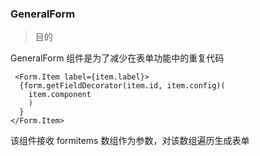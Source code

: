 ### GeneralForm

> 目的

GeneralForm 组件是为了减少在表单功能中的重复代码

```
 <Form.Item label={item.label}>
  {form.getFieldDecorator(item.id, item.config)(
    item.component
    )
  }
</Form.Item>         
```
该组件接收 formitems 数组作为参数，对该数组遍历生成表单

